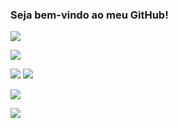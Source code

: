 ### Seja bem-vindo ao meu GitHub!

![](https://img.shields.io/badge/OS-Windows-gray?style=for-the-badge&logo=windows)

![](https://img.shields.io/badge/Editor-Visual%20Studio%20/%20Code-gray?style=for-the-badge&logo=visualstudio)

![](https://img.shields.io/badge/Code-C%23-gray?style=for-the-badge&logo=csharp)
![](https://img.shields.io/badge/Code-.NET-gray?style=for-the-badge&logo=dotnet)

![](https://img.shields.io/badge/Database-MySQL-gray?style=for-the-badge&logo=mysql)

![](https://img.shields.io/badge/Tool-Github-gray?style=for-the-badge&logo=github)
